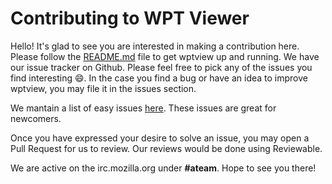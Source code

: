 # Contributing to WPT Viewer

Hello!
It's glad to see you are interested in making a contribution here. Please follow the [README.md](https://github.com/jgraham/wptview/blob/master/README.md) file to get wptview up and running. We have our issue tracker on Github. Please feel free to pick any of the issues you find interesting :smile:. In the case you find a bug or have an idea to improve wptview, you may file it in the issues section.

We mantain a list of easy issues [here](https://github.com/jgraham/wptview/labels/easy). These issues are great for newcomers.

Once you have expressed your desire to solve an issue, you may open a Pull Request for us to review. Our reviews would be done using Reviewable.

We are active on the irc.mozilla.org under **#ateam**. Hope to see you there!